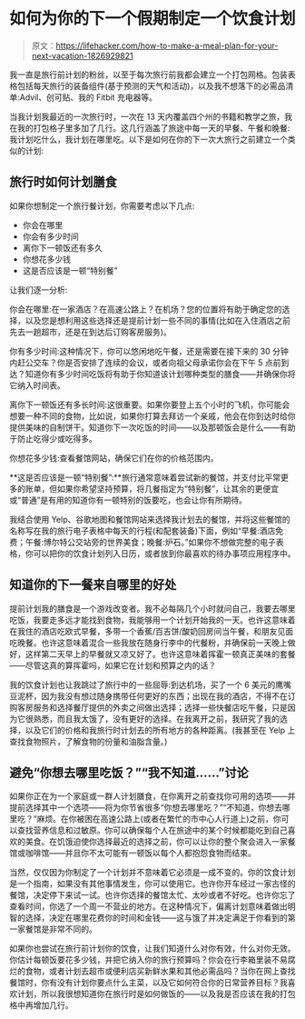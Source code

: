 # 如何为你的下一个假期制定一个饮食计划

> 原文：<https://lifehacker.com/how-to-make-a-meal-plan-for-your-next-vacation-1826929821>

我一直是旅行前计划的粉丝，以至于每次旅行前我都会建立一个打包网格。包装表格包括每天旅行的装备组件(基于预测的天气和活动)，以及我不想落下的必需品清单:Advil、创可贴、我的 Fitbit 充电器等。



当我计划我最近的一次旅行时，一次在 13 天内覆盖四个州的书籍和教学之旅，我在我的打包格子里多加了几行。这几行涵盖了旅途中每一天的早餐、午餐和晚餐:我计划吃什么，我计划在哪里吃。以下是如何在你的下一次大旅行之前建立一个类似的计划:

## 旅行时如何计划膳食

如果你想制定一个旅行餐计划，你需要考虑以下几点:

*   你会在哪里
*   你会有多少时间
*   离你下一顿饭还有多久
*   你想花多少钱
*   这是否应该是一顿“特别餐”

让我们逐一分析:

你会在哪里:在一家酒店？在高速公路上？在机场？您的位置将有助于确定您的选择，以及您是想利用这些选择还是提前计划一些不同的事情(比如在入住酒店之前先去一趟超市，还是在到达后订购客房服务)。

你有多少时间:这种情况下，你可以悠闲地吃午餐，还是需要在接下来的 30 分钟内赶公交车？你是否安排了连续的会议，或者向祖父母承诺你会在下午 5 点前到达？知道你有多少时间吃饭将有助于你知道该计划哪种类型的膳食——并确保你将它纳入时间表。

离你下一顿饭还有多长时间:这很重要。如果你要登上五个小时的飞机，你可能会想要一种不同的食物，比如说，如果你打算去拜访一个亲戚，他会在你到达时给你提供美味的自制饼干。知道你下一次吃饭的时间——以及那顿饭会是什么——有助于防止吃得少或吃得多。

你想花多少钱:查看餐馆网站，确保它们在你的价格范围内。

**这是否应该是一顿“特别餐”:**旅行通常意味着尝试新的餐馆，并支付比平常更多的账单，但如果你希望坚持预算，将几餐指定为“特别餐”，让其余的更便宜或“普通”是有用的知道你有一顿特别的饭要吃，也会让你有所期待。

我结合使用 Yelp、谷歌地图和餐馆网站来选择我计划去的餐馆，并将这些餐馆的名称写在我的旅行电子表格中每天的行程(和配套装备)下面，例如“早餐:酒店免费；午餐:博尔特公交站旁的世界美食；晚餐:炉石。”如果你不想做完整的电子表格，你可以把你的饮食计划列入日历，或者放到你最喜欢的待办事项应用程序中。

## 知道你的下一餐来自哪里的好处

提前计划我的膳食是一个游戏改变者。我不必每隔几个小时就问自己，我要去哪里吃饭，我要走多远才能找到食物，我能够用一个计划开始我的一天。也许这意味着在我住的酒店吃欧式早餐，多带一个香蕉/百吉饼/酸奶回房间当午餐，和朋友见面吃晚餐。也许这意味着混合一些我放在随身行李中的代餐粉，并确保前一天晚上做好，这样第二天早上的早餐就又凉又好了。也许这意味着挥霍一顿真正美味的套餐——尽管这真的算挥霍吗，如果它在计划和预算之内的话？

我的饮食计划也让我跳过了旅行中的一些屈辱:到达机场，买了一个 6 美元的鹰嘴豆泥杯，因为我没有想过随身携带任何更好的东西；出现在我的酒店，不得不在订购客房服务和选择餐厅提供的外卖之间做出选择；选择一些快餐店吃午餐，只是因为它很熟悉，而且我太饿了，没有更好的选择。在我离开之前，我研究了我的选择，以及它们的价格和我旅行时计划去的所有地方的各种距离。(我甚至在 Yelp 上查找食物照片，了解食物的份量和油脂含量。)

## 避免“你想去哪里吃饭？”“我不知道……”讨论

如果你正在为一个家庭或一群人计划膳食，在你离开之前查找你可用的选项——并提前选择其中一个选项——将为你节省很多“你想去哪里吃？”“不知道，你想去哪里吃？”麻烦。在你被困在高速公路上(或者在繁忙的市中心人行道上)之前，你可以查找营养信息和过敏原。你可以确保每个人在旅途中的某个时候都能吃到自己喜欢的美食。在饥饿迫使你选择最近的选择之前，你可以让你的整个聚会进入一家餐馆或咖啡馆——并且你不太可能有一顿饭以每个人都抱怨食物而结束。

当然，仅仅因为你制定了一个计划并不意味着它必须是一成不变的。你的饮食计划是一个指南，如果没有其他事情发生，你可以使用它。也许你开车经过一家古怪的餐馆，决定停下来试一试。也许你选择的餐馆太忙、太吵或者不好吃。也许你忘了查看时间，你选了一个周一不营业的地方。在这种情况下，偏离计划意味着做出明智的选择，决定在哪里花费你的时间和金钱——这与饿了并决定满足于你看到的第一家餐馆是非常不同的。

如果你也尝试在旅行前计划你的饮食，让我们知道什么对你有效，什么对你无效。你估计每顿饭要花多少钱，并把它纳入你的旅行预算吗？你会在行李箱里装不易腐烂的食物，或者计划去超市或便利店买新鲜水果和其他必需品吗？当你在网上查找餐馆时，你有没有计划你要点什么主菜，以及它如何符合你的日常营养目标？我喜欢计划，所以我很想知道你在旅行时是如何做饭的——以及我是否应该在我的打包格中再增加几行。